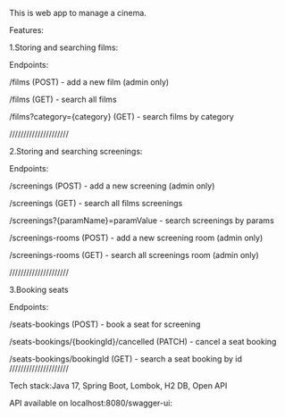 This is web app to manage a cinema.

Features:

1.Storing and searching films:

Endpoints:

/films (POST) - add a new film (admin only)

/films (GET) - search all films

/films?category={category} (GET) - search films by category

/////////////////////

2.Storing and searching screenings:

Endpoints:

/screenings (POST) - add a new screening (admin only)

/screenings (GET) - search all films screenings

/screenings?{paramName}=paramValue - search screenings by params

/screenings-rooms (POST) - add a new screening room (admin only)

/screenings-rooms (GET) - search all screenings room (admin only)

/////////////////////

3.Booking seats

Endpoints:

/seats-bookings (POST) - book a seat for screening

/seats-bookings/{bookingId}/cancelled (PATCH) - cancel a seat booking

/seats-bookings/bookingId (GET) - search a seat booking by id
/////////////////////

Tech stack:Java 17, Spring Boot, Lombok, H2 DB, Open API

API available on localhost:8080/swagger-ui:






